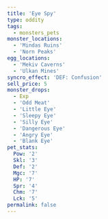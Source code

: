 ```yaml
---
title: 'Eye Spy'
type: oddity
tags:
  - monsters_pets
monster_locations:
  - 'Mindas Ruins'
  - 'Norn Peaks'
egg_locations:
  - 'Mekiv Caverns'
  - 'Ulkan Mines'
syncro_effect: 'DEF: Confusion'
sell_price: 5
monster_drops:
  - Exp
  - 'Odd Meat'
  - 'Little Eye'
  - 'Sleepy Eye'
  - 'Silly Eye'
  - 'Dangerous Eye'
  - 'Angry Eye'
  - 'Blank Eye'
pet_stats:
  Pow: '2'
  Skl: '3'
  Def: '2'
  Mgc: '7'
  HP: '7'
  Spr: '4'
  Chm: '7'
  Lck: '5'
permalink: false
---
```

